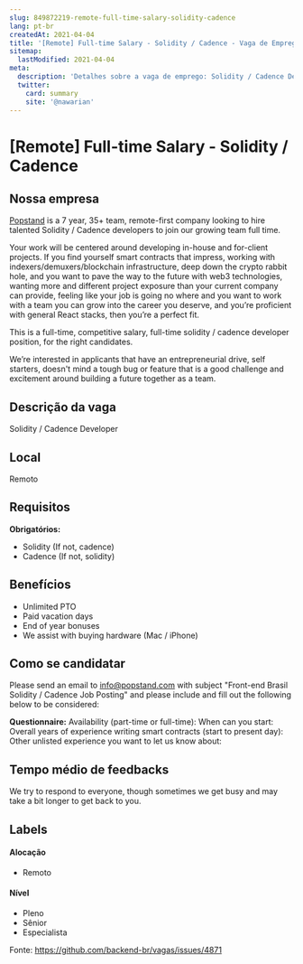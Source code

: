 ```yaml
---
slug: 849872219-remote-full-time-salary-solidity-cadence
lang: pt-br
createdAt: 2021-04-04
title: '[Remote] Full-time Salary - Solidity / Cadence - Vaga de Emprego'
sitemap:
  lastModified: 2021-04-04
meta:
  description: 'Detalhes sobre a vaga de emprego: Solidity / Cadence Developer'
  twitter:
    card: summary
    site: '@nawarian'
---
```


# [Remote] Full-time Salary - Solidity / Cadence

## Nossa empresa

[Popstand](https://www.popstand.com) is a 7 year, 35+ team, remote-first company looking to hire talented  Solidity / Cadence developers to join our growing team full time.

Your work will be centered around developing in-house and for-client projects. If you find yourself smart contracts that impress, working with indexers/demuxers/blockchain infrastructure, deep down the crypto rabbit hole, and you want to pave the way to the future with web3 technologies, wanting more and different project exposure than your current company can provide, feeling like your job is going no where and you want to work with a team you can grow into the career you deserve, and you’re proficient with general React stacks, then you’re a perfect fit.

This is a full-time, competitive salary, full-time solidity / cadence developer position, for the right candidates.

We’re interested in applicants that have an entrepreneurial drive, self starters, doesn't mind a tough bug or feature that is a good challenge and excitement around building a future together as a team.

## Descrição da vaga

Solidity / Cadence Developer

## Local

Remoto

## Requisitos

**Obrigatórios:**
- Solidity (If not, cadence)
- Cadence (If not, solidity)

## Benefícios

- Unlimited PTO
- Paid vacation days
- End of year bonuses
- We assist with buying hardware (Mac / iPhone)

## Como se candidatar

Please send an email to info@popstand.com with subject "Front-end Brasil Solidity / Cadence Job Posting" and please include and fill out the following below to be considered:

**Questionnaire:**
Availability (part-time or full-time):
When can you start:
Overall years of experience writing smart contracts (start to present day):
Other unlisted experience you want to let us know about:

## Tempo médio de feedbacks

We try to respond to everyone, though sometimes we get busy and may take a bit longer to get back to you.

## Labels

#### Alocação
- Remoto

#### Nível
- Pleno
- Sênior
- Especialista

Fonte: https://github.com/backend-br/vagas/issues/4871